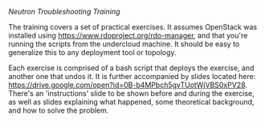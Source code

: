 *Neutron Troubleshooting Training*

The training covers a set of practical exercises. It assumes OpenStack was installed using https://www.rdoproject.org/rdo-manager, and that you're running the scripts from the undercloud machine. It should be easy to generalize this to any deployment tool or topology.

Each exercise is comprised of a bash script that deploys the exercise, and another one that undos it. It is further accompanied by slides located here: https://drive.google.com/open?id=0B-b4MPbch5gvTUotWjVBS0xPV28. There's an 'instructions' slide to be shown before and during the exercise, as well as slides explaining what happened, some theoretical background, and how to solve the problem.
